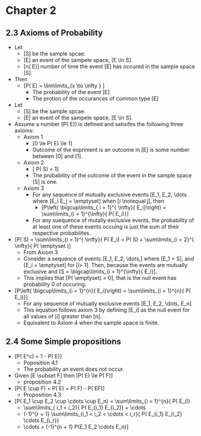 # Chapter 2

## 2.3 Axioms of Probability
* Let
  * \[S\] be the sample spcae.
  * \[E\] an event of the sampele space, \[E \in S\].
  * \[n( E)\] number of time the event \[E\] has occured in the sample space \[S\].
* Then
  * \[P( E) = \lim\limits_{x \to \infty } \]
      * The probability of the event \[E\]
      * The protion of the occurances of common type \[E\]
* Let
  * \[S\] be the sample spcae.
  * \[E\] an event of the sampele space, \[E \in S\].
* Assume a number \[P( E)\] is defined and satisifes the
following three axioms:
  * Axiom 1
      * \[0 \le P( E) \le 1\]
      * Outcome of the expriment is an outcome in \[E\] is some number between \[0\] and \[1\].
  * Axiom 2
      * \[ P( S) = 1\]
      * The probability of the outcome of the event in the sample space \[S\] is one.
  * Axiom 3
      * For any sequence of mutually exclusive events \[E_1, E_2, \dots where \[E_i E_j 
        = \emptyset\] when \[i \notequal j\], then
          * \[P\left( \bigcup\limits_{ i = 1}^{ \infty}{ E_i}\right) 
            = \sum\limits_{i = 1}^{\infty}{ P( E_i)}\]
      * For any suequence of mutally exclusive events, the probability of at least 
        one of these events occuing is just the sum of their respective probabilites.
* \[P( S) = \sum\limits_{i = 1}^{ \infty}{ P( E_i) 
  = P( S) + \sum\limits_{i = 2}^{ \infty}{ P( \emptyset )\]
    * From Axiom 3
    * Consider a sequence of events \[E_1, E_2, \dots,\] where \[E_1 = S\], 
      and \[E_i = \emptyset\] for \[i> 1\].  Then, because the events are mutually 
      exclusive and \[S = \bigcap\limits_{i = 1}^{\infty}{ E_i}\].
    * This implies that \[P( \emptyset) = 0\], that is the null event has probability 0 of occuring.
* \[P\left( \bigcup\limits_{i = 1}^{n}{ E_i}\right) = \sum\limits_{i = 1}^{n}{ P( E_i)}\]
  * For any sequence of mutually exclusive events \[E_1, E_2, \dots, E_n\]
  * This equation follows axiom 3 by defining \[E_i\] as the null event for all 
    values of \[i\] greater than \[n\].
  * Equivalent to Axiom 4 when the sample space is finite.

## 2.4 Some Simple propositions
* \[P( E^c) = 1 - P( E)\]
  * Poposition 4.1
  * The probability an event does not occur.
* Given \[E \subset F\] then \[P( E) \le P( F)\]
  * proposition 4.2
* \[P( E \cup F) = P( E) + P( F) - P( EF)\]
  * Proposition 4.3
* \[P( E_1 \cup E_2 \cup \cdots \cup E_n) 
  = \sum\limits_{i = 1}^{n}{ P( E_i)} 
  - \sum\limits_{ i_1 < i_2}{ P( E_{i_1} E_{i_2)} + \cdots
  + (-1)^{r + 1} \sum\limits_{i_1 < i_2 < \cdots < i_r}{ P( E_{i_1} E_{i_2} \cdots E_{i_r}}
  + \cdots + (-1)^{n + 1} P(E_1 E_2 \cdots E_n)\]